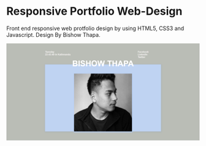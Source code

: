 # Responsive Portfolio Web-Design
Front end responsive web protfolio design by using HTML5, CSS3 and Javascript.
Design By Bishow Thapa.

![](portfolio/image/screenshot-bishowthapa.png)